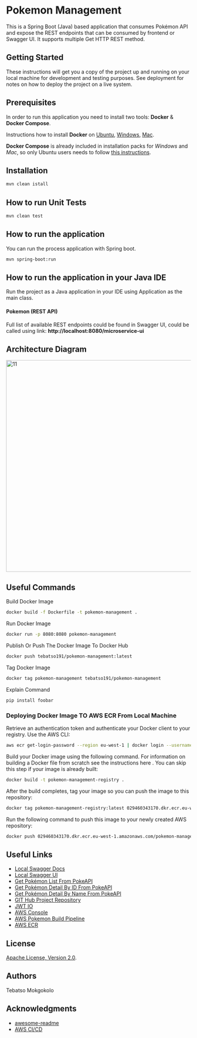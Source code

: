 # Pokemon Management
This is a Spring Boot (Java) based application that consumes Pokémon API and expose the REST endpoints that can be consumed by frontend or Swagger UI. It supports multiple Get HTTP REST method.

## Getting Started
These instructions will get you a copy of the project up and running on your local machine for development and testing purposes. See deployment for notes on how to deploy the project on a live system.

## Prerequisites

In order to run this application you need to install two tools: **Docker** & **Docker Compose**.

Instructions how to install **Docker** on [Ubuntu](https://docs.docker.com/install/linux/docker-ce/ubuntu/), [Windows](https://docs.docker.com/docker-for-windows/install/), [Mac](https://docs.docker.com/docker-for-mac/install/).

**Docker Compose** is already included in installation packs for *Windows* and *Mac*, so only Ubuntu users needs to follow [this instructions](https://docs.docker.com/compose/install/).

## Installation
```cmd
mvn clean istall
```

## How to run Unit Tests
```bash
mvn clean test
```

## How to run the application
You can run the process application with Spring boot.
```bash
mvn spring-boot:run
```

## How to run the application in your Java IDE
Run the project as a Java application in your IDE using Application as the main class.

#### Pokemon (REST API)
Full list of available REST endpoints could be found in Swagger UI, could be called using link: **http://localhost:8080/microservice-ui**

## Architecture Diagram
<img width="576" alt="11" src="https://user-images.githubusercontent.com/25712816/91267149-570d0780-e790-11ea-8497-806b30cbcfc2.PNG">

## Useful Commands
Build Docker Image
```bash
docker build -f Dockerfile -t pokemon-management .
```

Run Docker Image
```bash
docker run -p 8080:8080 pokemon-management
```

Publish Or Push The Docker Image To Docker Hub
```bash
docker push tebatso191/pokemon-management:latest
```
Tag Docker Image
```bash
docker tag pokemon-management tebatso191/pokemon-management
```
Explain Command
```bash
pip install foobar
```
### Deploying Docker Image TO AWS ECR From Local Machine

Retrieve an authentication token and authenticate your Docker client to your registry. Use the AWS CLI:
```bash
aws ecr get-login-password --region eu-west-1 | docker login --username AWS --password-stdin 029460343170.dkr.ecr.eu-west-1.amazonaws.com
```

Build your Docker image using the following command. For information on building a Docker file from scratch see the instructions here . You can skip this step if your image is already built:
```bash
docker build -t pokemon-management-registry .
```

After the build completes, tag your image so you can push the image to this repository:
```bash
docker tag pokemon-management-registry:latest 029460343170.dkr.ecr.eu-west-1.amazonaws.com/pokemon-management-registry:latest
```

Run the following command to push this image to your newly created AWS repository:
```bash
docker push 029460343170.dkr.ecr.eu-west-1.amazonaws.com/pokemon-management-registry:latest
```

## Useful Links

* [Local Swagger Docs](http://localhost:8080/microservice-docs)
* [Local Swagger UI](http://localhost:8080/swagger-ui/)
* [Get Pokémon List From PokeAPI](https://pokeapi.co/api/v2/pokemon-species/)
* [Get Pokémon Detail By ID From PokeAPI](https://pokeapi.co/api/v2/pokemon-species/1)
* [Get Pokémon Detail By Name From PokeAPI](https://pokeapi.co/api/v2/pokemon-species/)
* [GIT Hub Project Repository](https://github.com/tebatso191/pokemon-management)
* [JWT IO](https://jwt.io/)
* [AWS Console](https://eu-west-1.console.aws.amazon.com/console/home?region=eu-west-1#)
* [AWS Pokemon Build Pipeline](https://eu-west-1.console.aws.amazon.com/codesuite/codepipeline/pipelines/pokemon-management-pipeline/view?region=eu-west-1)
* [AWS ECR](https://eu-west-1.console.aws.amazon.com/ecr/repositories/private/029460343170/pokemon-management-registry?region=eu-west-1)

## License
[Apache License, Version 2.0](http://www.apache.org/licenses/LICENSE-2.0).

## Authors
Tebatso Mokgokolo 

## Acknowledgments

* [awesome-readme](https://github.com/matiassingers/awesome-readme)
* [AWS CI/CD](https://medium.com/thelorry-product-tech-data/end-to-end-cd-pipeline-amazon-ecs-deployment-using-aws-codepipeline-332b19ca2a9)